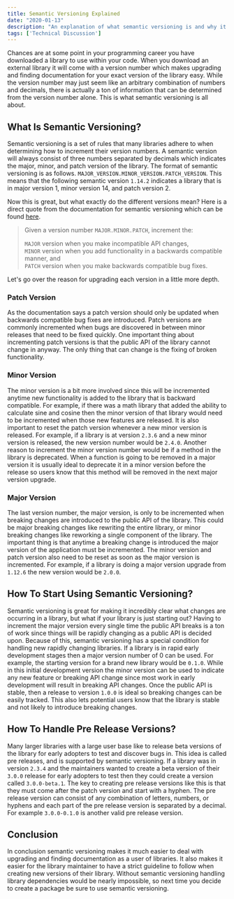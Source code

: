```yaml
---
title: Semantic Versioning Explained
date: "2020-01-13"
description: "An explanation of what semantic versioning is and why it is important."
tags: ['Technical Discussion']
---
```


Chances are at some point in your programming career you have downloaded a library to use within your code. When you download an external library it will come with a version number which makes upgrading and finding documentation for your exact version of the library easy. While the version number may just seem like an arbitrary combination of numbers and decimals, there is actually a ton of information that can be determined from the version number alone. This is what semantic versioning is all about.

## What Is Semantic Versioning?

Semantic versioning is a set of rules that many libraries adhere to when determining how to increment their version numbers. A semantic version will always consist of three numbers separated by decimals which indicates the major, minor, and patch version of the library. The format of semantic versioning is as follows. `MAJOR_VERSION.MINOR_VERSION.PATCH_VERSION`. This means that the following semantic version `1.14.2` indicates a library that is in major version 1, minor version 14, and patch version 2.

Now this is great, but what exactly do the different versions mean? Here is a direct quote from the documentation for semantic versioning which can be found [here](https://semver.org/).

> Given a version number `MAJOR.MINOR.PATCH`, increment the:
>
> `MAJOR` version when you make incompatible API changes,  
> `MINOR` version when you add functionality in a backwards compatible manner, and  
> `PATCH` version when you make backwards compatible bug fixes.

Let's go over the reason for upgrading each version in a little more depth.

### Patch Version

As the documentation says a patch version should only be updated when backwards compatible bug fixes are introduced. Patch versions are commonly incremented when bugs are discovered in between minor releases that need to be fixed quickly. One important thing about incrementing patch versions is that the public API of the library cannot change in anyway. The only thing that can change is the fixing of broken functionality.

### Minor Version

The minor version is a bit more involved since this will be incremented anytime new functionality is added to the library that is backward compatible. For example, if there was a math library that added the ability to calculate sine and cosine then the minor version of that library would need to be incremented when those new features are released. It is also important to reset the patch version whenever a new minor version is released. For example, if a library is at version `2.3.6` and a new minor version is released, the new version number would be `2.4.0`. Another reason to increment the minor version number would be if a method in the library is deprecated. When a function is going to be removed in a major version it is usually ideal to deprecate it in a minor version before the release so users know that this method will be removed in the next major version upgrade.

### Major Version

The last version number, the major version, is only to be incremented when breaking changes are introduced to the public API of the library. This could be major breaking changes like rewriting the entire library, or minor breaking changes like reworking a single component of the library. The important thing is that anytime a breaking change is introduced the major version of the application must be incremented. The minor version and patch version also need to be reset as soon as the major version is incremented. For example, if a library is doing a major version upgrade from `1.12.6` the new version would be `2.0.0`.

## How To Start Using Semantic Versioning?

Semantic versioning is great for making it incredibly clear what changes are occurring in a library, but what if your library is just starting out? Having to increment the major version every single time the public API breaks is a ton of work since things will be rapidly changing as a public API is decided upon. Because of this, semantic versioning has a special condition for handling new rapidly changing libraries. If a library is in rapid early development stages then a major version number of 0 can be used. For example, the starting version for a brand new library would be `0.1.0`. While in this initial development version the minor version can be used to indicate any new feature or breaking API change since most work in early development will result in breaking API changes. Once the public API is stable, then a release to version `1.0.0` is ideal so breaking changes can be easily tracked. This also lets potential users know that the library is stable and not likely to introduce breaking changes.

## How To Handle Pre Release Versions?

Many larger libraries with a large user base like to release beta versions of the library for early adopters to test and discover bugs in. This idea is called pre releases, and is supported by semantic versioning. If a library was in version `2.3.4` and the maintainers wanted to create a beta version of their `3.0.0` release for early adopters to test then they could create a version called `3.0.0-beta.1`. The key to creating pre release versions like this is that they must come after the patch version and start with a hyphen. The pre release version can consist of any combination of letters, numbers, or hyphens and each part of the pre release version is separated by a decimal. For example `3.0.0-0.1.0` is another valid pre release version.

## Conclusion

In conclusion semantic versioning makes it much easier to deal with upgrading and finding documentation as a user of libraries. It also makes it easier for the library maintainer to have a strict guideline to follow when creating new versions of their library. Without semantic versioning handling library dependencies would be nearly impossible, so next time you decide to create a package be sure to use semantic versioning.